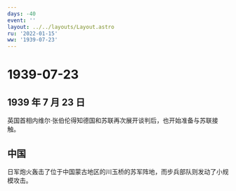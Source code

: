 ```yaml
---
days: -40
event: ''
layout: ../../layouts/Layout.astro
ru: '2022-01-15'
ww: '1939-07-23'
---
```


# 1939-07-23

## 1939 年 7 月 23 日

英国首相内维尔·张伯伦得知德国和苏联再次展开谈判后，也开始准备与苏联接触。

## 中国

日军炮火轰击了位于中国蒙古地区的川玉桥的苏军阵地，而步兵部队则发动了小规模攻击。